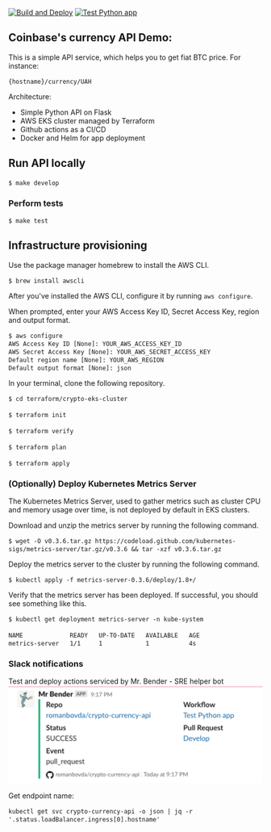 [![Build and Deploy](https://github.com/romanbovda/crypto-currency-api/actions/workflows/deploy.yml/badge.svg)](https://github.com/romanbovda/crypto-currency-api/actions/workflows/deploy.yml)
[![Test Python app](https://github.com/romanbovda/crypto-currency-api/actions/workflows/test.yml/badge.svg)](https://github.com/romanbovda/crypto-currency-api/actions/workflows/test.yml)
## Coinbase's currency API Demo:

This is a simple API service, which helps you to get fiat BTC price. For instance:
```
{hostname}/currency/UAH
```
Architecture:
- Simple Python API on Flask
- AWS EKS cluster managed by Terraform
- Github actions as a CI/CD
- Docker and Helm for app deployment

## Run API locally 

```commandline
$ make develop
```
### Perform tests

```commandline
$ make test
```

## Infrastructure provisioning

Use the package manager homebrew to install the AWS CLI.
```commandline
$ brew install awscli
```
After you've installed the AWS CLI, configure it by running `aws configure`.

When prompted, enter your AWS Access Key ID, Secret Access Key, region and output format.
```commandline
$ aws configure
AWS Access Key ID [None]: YOUR_AWS_ACCESS_KEY_ID
AWS Secret Access Key [None]: YOUR_AWS_SECRET_ACCESS_KEY
Default region name [None]: YOUR_AWS_REGION
Default output format [None]: json
```
In your terminal, clone the following repository. 

```commandline
$ cd terraform/crypto-eks-cluster

$ terraform init

$ terraform verify

$ terraform plan

$ terraform apply
```

### (Optionally) Deploy Kubernetes Metrics Server
The Kubernetes Metrics Server, used to gather metrics such as cluster CPU and memory usage over time, is not deployed by default in EKS clusters.

Download and unzip the metrics server by running the following command.

```commandline
$ wget -O v0.3.6.tar.gz https://codeload.github.com/kubernetes-sigs/metrics-server/tar.gz/v0.3.6 && tar -xzf v0.3.6.tar.gz

```
Deploy the metrics server to the cluster by running the following command.

```commandline
$ kubectl apply -f metrics-server-0.3.6/deploy/1.8+/
```

Verify that the metrics server has been deployed. If successful, you should see something like this.

```commandline
$ kubectl get deployment metrics-server -n kube-system

NAME             READY   UP-TO-DATE   AVAILABLE   AGE
metrics-server   1/1     1            1           4s
```

### Slack notifications

Test and deploy actions serviced by Mr. Bender - SRE helper bot
![img.png](img.png)

Get endpoint name:

```commandline
kubectl get svc crypto-currency-api -o json | jq -r '.status.loadBalancer.ingress[0].hostname'
```